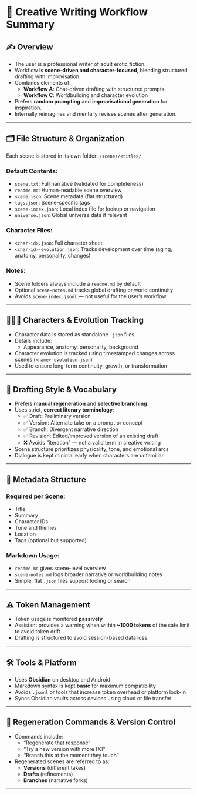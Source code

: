 # 🧠 Creative Writing Workflow Summary

## ✍️ Overview

- The user is a professional writer of adult erotic fiction.
- Workflow is **scene-driven and character-focused**, blending structured drafting with improvisation.
- Combines elements of:
  - **Workflow A**: Chat-driven drafting with structured prompts
  - **Workflow C**: Worldbuilding and character evolution
- Prefers **random prompting** and **improvisational generation** for inspiration.
- Internally reimagines and mentally revises scenes after generation.

---

## 🗂️ File Structure & Organization

Each scene is stored in its own folder: `/scenes/<title>/`

### Default Contents:
- `scene.txt`: Full narrative (validated for completeness)
- `readme.md`: Human-readable scene overview
- `scene.json`: Scene metadata (flat structured)
- `tags.json`: Scene-specific tags
- `scene-index.json`: Local index file for lookup or navigation
- `universe.json`: Global universe data if relevant

### Character Files:
- `<char-id>.json`: Full character sheet
- `<char-id>-evolution.json`: Tracks development over time (aging, anatomy, personality, changes)

### Notes:
- Scene folders always include a `readme.md` by default
- Optional `scene-notes.md` tracks global drafting or world continuity
- Avoids `scene-index.jsonl` — not useful for the user’s workflow

---

## 🧑‍🤝‍🧑 Characters & Evolution Tracking

- Character data is stored as standalone `.json` files.
- Details include:
  - Appearance, anatomy, personality, background
- Character evolution is tracked using timestamped changes across scenes (`<name>-evolution.json`)
- Used to ensure long-term continuity, growth, or transformation

---

## 📝 Drafting Style & Vocabulary

- Prefers **manual regeneration** and **selective branching**
- Uses strict, **correct literary terminology**:
  - ✅ Draft: Preliminary version
  - ✅ Version: Alternate take on a prompt or concept
  - ✅ Branch: Divergent narrative direction
  - ✅ Revision: Edited/improved version of an existing draft
  - ❌ Avoids “iteration” — not a valid term in creative writing
- Scene structure prioritizes physicality, tone, and emotional arcs
- Dialogue is kept minimal early when characters are unfamiliar

---

## 📑 Metadata Structure

### Required per Scene:
- Title
- Summary
- Character IDs
- Tone and themes
- Location
- Tags (optional but supported)

### Markdown Usage:
- `readme.md` gives scene-level overview
- `scene-notes.md` logs broader narrative or worldbuilding notes
- Simple, flat `.json` files support tooling or search

---

## ⚠️ Token Management

- Token usage is monitored **passively**
- Assistant provides a warning when within **~1000 tokens** of the safe limit to avoid token drift
- Drafting is structured to avoid session-based data loss

---

## 🛠️ Tools & Platform

- Uses **Obsidian** on desktop and Android
- Markdown syntax is kept **basic** for maximum compatibility
- Avoids `.jsonl` or tools that increase token overhead or platform lock-in
- Syncs Obsidian vaults across devices using cloud or file transfer

---

## 🔁 Regeneration Commands & Version Control

- Commands include:
  - “Regenerate that response”
  - “Try a new version with more [X]”
  - “Branch this at the moment they touch”
- Regenerated scenes are referred to as:
  - **Versions** (different takes)
  - **Drafts** (refinements)
  - **Branches** (narrative forks)

---